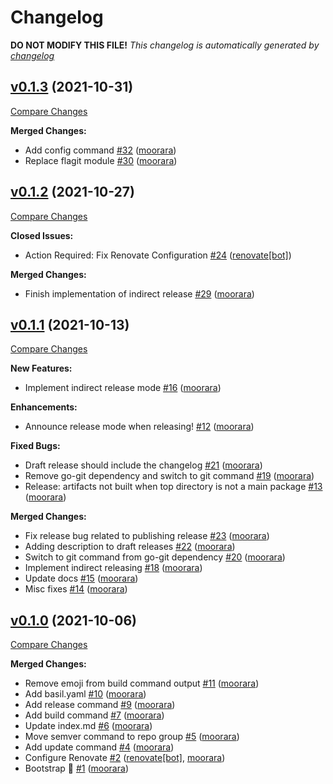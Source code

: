 # Changelog

**DO NOT MODIFY THIS FILE!**
*This changelog is automatically generated by [changelog](https://github.com/gardenbed/changelog)*


## [v0.1.3](https://github.com/gardenbed/basil-cli/tree/v0.1.3) (2021-10-31)

[Compare Changes](https://github.com/gardenbed/basil-cli/compare/v0.1.2...v0.1.3)

**Merged Changes:**

  - Add config command [#32](https://github.com/gardenbed/basil-cli/pull/32) ([moorara](https://github.com/moorara))
  - Replace flagit module [#30](https://github.com/gardenbed/basil-cli/pull/30) ([moorara](https://github.com/moorara))


## [v0.1.2](https://github.com/gardenbed/basil-cli/tree/v0.1.2) (2021-10-27)

[Compare Changes](https://github.com/gardenbed/basil-cli/compare/v0.1.1...v0.1.2)

**Closed Issues:**

  - Action Required: Fix Renovate Configuration [#24](https://github.com/gardenbed/basil-cli/issues/24) ([renovate[bot]](https://github.com/apps/renovate))

**Merged Changes:**

  - Finish implementation of indirect release [#29](https://github.com/gardenbed/basil-cli/pull/29) ([moorara](https://github.com/moorara))


## [v0.1.1](https://github.com/gardenbed/basil-cli/tree/v0.1.1) (2021-10-13)

[Compare Changes](https://github.com/gardenbed/basil-cli/compare/v0.1.0...v0.1.1)

**New Features:**

  - Implement indirect release mode [#16](https://github.com/gardenbed/basil-cli/issues/16) ([moorara](https://github.com/moorara))

**Enhancements:**

  - Announce release mode when releasing! [#12](https://github.com/gardenbed/basil-cli/issues/12) ([moorara](https://github.com/moorara))

**Fixed Bugs:**

  - Draft release should include the changelog [#21](https://github.com/gardenbed/basil-cli/issues/21) ([moorara](https://github.com/moorara))
  - Remove go-git dependency and switch to git command [#19](https://github.com/gardenbed/basil-cli/issues/19) ([moorara](https://github.com/moorara))
  - Release: artifacts not built when top directory is not a main package [#13](https://github.com/gardenbed/basil-cli/issues/13) ([moorara](https://github.com/moorara))

**Merged Changes:**

  - Fix release bug related to publishing release [#23](https://github.com/gardenbed/basil-cli/pull/23) ([moorara](https://github.com/moorara))
  - Adding description to draft releases [#22](https://github.com/gardenbed/basil-cli/pull/22) ([moorara](https://github.com/moorara))
  - Switch to git command from go-git dependency [#20](https://github.com/gardenbed/basil-cli/pull/20) ([moorara](https://github.com/moorara))
  - Implement indirect releasing [#18](https://github.com/gardenbed/basil-cli/pull/18) ([moorara](https://github.com/moorara))
  - Update docs [#15](https://github.com/gardenbed/basil-cli/pull/15) ([moorara](https://github.com/moorara))
  - Misc fixes [#14](https://github.com/gardenbed/basil-cli/pull/14) ([moorara](https://github.com/moorara))


## [v0.1.0](https://github.com/gardenbed/basil-cli/tree/v0.1.0) (2021-10-06)

[Compare Changes](https://github.com/gardenbed/basil-cli/compare/f7f9bdd1173146e4b5adde506d4d96cfc4283a7d...v0.1.0)

**Merged Changes:**

  - Remove emoji from build command output [#11](https://github.com/gardenbed/basil-cli/pull/11) ([moorara](https://github.com/moorara))
  - Add basil.yaml [#10](https://github.com/gardenbed/basil-cli/pull/10) ([moorara](https://github.com/moorara))
  - Add release command [#9](https://github.com/gardenbed/basil-cli/pull/9) ([moorara](https://github.com/moorara))
  - Add build command [#7](https://github.com/gardenbed/basil-cli/pull/7) ([moorara](https://github.com/moorara))
  - Update index.md [#6](https://github.com/gardenbed/basil-cli/pull/6) ([moorara](https://github.com/moorara))
  - Move semver command to repo group [#5](https://github.com/gardenbed/basil-cli/pull/5) ([moorara](https://github.com/moorara))
  - Add update command [#4](https://github.com/gardenbed/basil-cli/pull/4) ([moorara](https://github.com/moorara))
  - Configure Renovate [#2](https://github.com/gardenbed/basil-cli/pull/2) ([renovate[bot]](https://github.com/apps/renovate), [moorara](https://github.com/moorara))
  - Bootstrap 🚀 [#1](https://github.com/gardenbed/basil-cli/pull/1) ([moorara](https://github.com/moorara))



